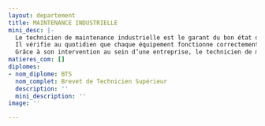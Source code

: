 ```yaml
---
layout: departement
title: MAINTENANCE INDUSTRIELLE
mini_desc: |-
  Le technicien de maintenance industrielle est le garant du bon état de fonctionnement des divers appareils et outils d’une entreprise : robots, avions, tracteurs, voitures… Pour cela, ses tâches sont diverses.
  Il vérifie au quotidien que chaque équipement fonctionne correctement. Son travail d’observation et de test est primordial pour prévenir d’éventuels problèmes qui pourraient entraver le bon déroulement des opérations de la boîte pour laquelle il travaille.
  Grâce à son intervention au sein d’une entreprise, le technicien de maintenance industrielle permet de réduire les coûts et augmenter le rendement et la performance de la boîte.
matieres_com: []
diplomes:
- nom_diplome: BTS
  nom_complet: Brevet de Technicien Supérieur
  description: ''
  mini_description: ''
image: ''

---
```

